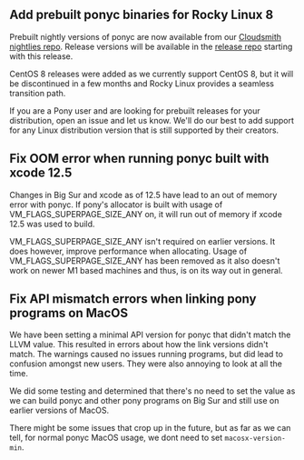## Add prebuilt ponyc binaries for Rocky Linux 8

Prebuilt nightly versions of ponyc are now available from our [Cloudsmith nightlies repo](https://cloudsmith.io/~ponylang/repos/nightlies/packages/). Release versions will be available in the [release repo](https://cloudsmith.io/~ponylang/repos/releases/packages/) starting with this release.

CentOS 8 releases were added as we currently support CentOS 8, but it will be discontinued in a few months and Rocky Linux provides a seamless transition path.

If you are a Pony user and are looking for prebuilt releases for your distribution, open an issue and let us know. We'll do our best to add support for any Linux distribution version that is still supported by their creators.

## Fix OOM error when running ponyc built with xcode 12.5

Changes in Big Sur and xcode as of 12.5 have lead to an out of memory error with ponyc. If pony's allocator is built with usage of VM_FLAGS_SUPERPAGE_SIZE_ANY on, it will run out of memory if xcode 12.5 was used to build.

VM_FLAGS_SUPERPAGE_SIZE_ANY isn't required on earlier versions. It does however, improve performance when allocating. Usage of VM_FLAGS_SUPERPAGE_SIZE_ANY has been removed as it also doesn't work on newer M1 based machines and thus, is on its way out in general.

## Fix API mismatch errors when linking pony programs on MacOS

We have been setting a minimal API version for ponyc that didn't match the LLVM value. This resulted in errors about how the link versions didn't match. The warnings caused no issues running programs, but did lead to confusion amongst new users. They were also annoying to look at all the time.

We did some testing and determined that there's no need to set the value as we can build ponyc and other pony programs on Big Sur and still use on earlier versions of MacOS.

There might be some issues that crop up in the future, but as far as we can tell, for normal ponyc MacOS usage, we dont need to set `macosx-version-min`.

